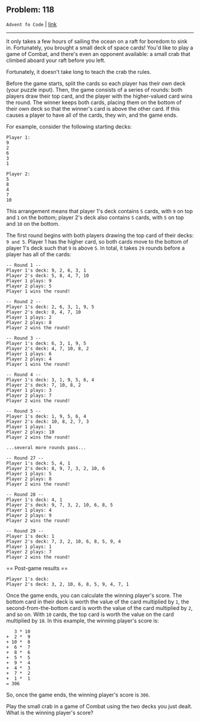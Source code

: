 Problem: 118
---

`Advent fo Code` | [link](https://adventofcode.com/2020/day/22)

---

It only takes a few hours of sailing the ocean on a raft for boredom
to sink in. Fortunately, you brought a small deck of space cards!
You'd like to play a game of Combat, and there's even an opponent
available: a small crab that climbed aboard your raft before you
left.

Fortunately, it doesn't take long to teach the crab the rules.

Before the game starts, split the cards so each player has their
own deck (your puzzle input). Then, the game consists of a series of
rounds: both players draw their top card, and the player with the
higher-valued card wins the round. The winner keeps both cards,
placing them on the bottom of their own deck so that the winner's
card is above the other card. If this causes a player to have all
of the cards, they win, and the game ends.

For example, consider the following starting decks:
```
Player 1:
9
2
6
3
1

Player 2:
5
8
4
7
10
```

This arrangement means that player 1's deck contains `5` cards,
with `9` on top and `1` on the bottom; player 2's deck also
contains `5` cards, with `5` on top and `10` on the bottom.

The first round begins with both players drawing the top card of
their decks: `9 and 5`. Player 1 has the higher card, so both cards
move to the bottom of player 1's deck such that `9` is above `5`.
In total, it takes `29` rounds before a player has all of the cards:
```
-- Round 1 --
Player 1's deck: 9, 2, 6, 3, 1
Player 2's deck: 5, 8, 4, 7, 10
Player 1 plays: 9
Player 2 plays: 5
Player 1 wins the round!

-- Round 2 --
Player 1's deck: 2, 6, 3, 1, 9, 5
Player 2's deck: 8, 4, 7, 10
Player 1 plays: 2
Player 2 plays: 8
Player 2 wins the round!

-- Round 3 --
Player 1's deck: 6, 3, 1, 9, 5
Player 2's deck: 4, 7, 10, 8, 2
Player 1 plays: 6
Player 2 plays: 4
Player 1 wins the round!

-- Round 4 --
Player 1's deck: 3, 1, 9, 5, 6, 4
Player 2's deck: 7, 10, 8, 2
Player 1 plays: 3
Player 2 plays: 7
Player 2 wins the round!

-- Round 5 --
Player 1's deck: 1, 9, 5, 6, 4
Player 2's deck: 10, 8, 2, 7, 3
Player 1 plays: 1
Player 2 plays: 10
Player 2 wins the round!

...several more rounds pass...

-- Round 27 --
Player 1's deck: 5, 4, 1
Player 2's deck: 8, 9, 7, 3, 2, 10, 6
Player 1 plays: 5
Player 2 plays: 8
Player 2 wins the round!

-- Round 28 --
Player 1's deck: 4, 1
Player 2's deck: 9, 7, 3, 2, 10, 6, 8, 5
Player 1 plays: 4
Player 2 plays: 9
Player 2 wins the round!

-- Round 29 --
Player 1's deck: 1
Player 2's deck: 7, 3, 2, 10, 6, 8, 5, 9, 4
Player 1 plays: 1
Player 2 plays: 7
Player 2 wins the round!
```

== Post-game results ==
```
Player 1's deck: 
Player 2's deck: 3, 2, 10, 6, 8, 5, 9, 4, 7, 1
```

Once the game ends, you can calculate the winning player's score.
The bottom card in their deck is worth the value of the card
multiplied by `1`, the second-from-the-bottom card is worth the
value of the card multiplied by `2`, and so on. With `10` cards,
the top card is worth the value on the card multiplied by `10`. In
this example, the winning player's score is:
```
   3 * 10
+  2 *  9
+ 10 *  8
+  6 *  7
+  8 *  6
+  5 *  5
+  9 *  4
+  4 *  3
+  7 *  2
+  1 *  1
= 306
```

So, once the game ends, the winning player's score is `306`.

Play the small crab in a game of Combat using the two decks you
just dealt. What is the winning player's score?
